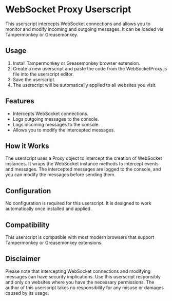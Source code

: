 # WebSocket Proxy Userscript

This userscript intercepts WebSocket connections and allows you to monitor and modify incoming and outgoing messages. It can be loaded via Tampermonkey or Greasemonkey.

## Usage

1. Install Tampermonkey or Greasemonkey browser extension.
2. Create a new userscript and paste the code from the WebSocketProxy.js file into the userscript editor.
3. Save the userscript.
4. The userscript will be automatically applied to all websites you visit.

## Features

- Intercepts WebSocket connections.
- Logs outgoing messages to the console.
- Logs incoming messages to the console.
- Allows you to modify the intercepted messages.

## How it Works

The userscript uses a Proxy object to intercept the creation of WebSocket instances. It wraps the WebSocket instance methods to intercept events and messages. The intercepted messages are logged to the console, and you can modify the messages before sending them.

## Configuration

No configuration is required for this userscript. It is designed to work automatically once installed and applied.

## Compatibility

This userscript is compatible with most modern browsers that support Tampermonkey or Greasemonkey extensions.

## Disclaimer

Please note that intercepting WebSocket connections and modifying messages can have security implications. Use this userscript responsibly and only on websites where you have the necessary permissions. The author of this userscript takes no responsibility for any misuse or damages caused by its usage.

